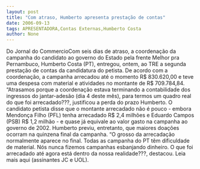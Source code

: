 ```yaml
---
layout: post
title: "Com atraso, Humberto apresenta prestação de contas"
date: 2006-09-13
tags: APRESENTADORA,Contas Externas,Humberto Costa
author: None
---
```

Do Jornal do CommercioCom seis dias de atraso, a coordenação da campanha do candidato ao governo do Estado pela frente Melhor pra Pernambuco, Humberto Costa (PT), entregou, ontem, ao TRE a segunda prestação de contas da candidatura do petista. De acordo com a coordenação, a campanha arrecadou até o momento R$ 830.620,00 e teve uma despesa com material e atividades no montante de R$ 709.784,84. “Atrasamos porque a coordenação estava terminando a contabilidade dos ingressos do jantar-adesão (dia 4 deste mês), para termos um quadro real do que foi arrecadado???, justificou a perda do prazo Humberto. O candidato petista disse que o montante arrecadado não é pouco - embora Mendonça Filho (PFL) tenha arrecadado R$ 2,4 milhões e Eduardo Campos (PSB) R$ 1,2 milhão - e quase já equivale ao valor gasto na campanha ao governo de 2002. Humberto previu, entretanto, que maiores doações ocorram na quinzena final da campanha. “O grosso da arrecadação normalmente aparece no final. Todas as campanha do PT têm dificuldade de material. Nós nunca fizemos campanhas esbanjando dinheiro. O que foi arrecadado até agora está dentro da nossa realidade???, destacou.
Leia mais aqui (assinantes JC e UOL). 